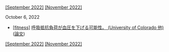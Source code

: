 [\[September 2022\]](2209.md) [\[November 2022\]](2211.md)

October 6, 2022
* [\[fitness\]](fitness.md) [呼吸抵抗負荷が血圧を下げる可能性。 (University of Colorado 他)](https://www.colorado.edu/today/2021/06/29/5-minute-breathing-workout-lowers-blood-pressure-much-exercise-drugs) ([論文](https://dx.doi.org/10.1152/japplphysiol.00425.2022))

[\[September 2022\]](2209.md) [\[November 2022\]](2211.md)
